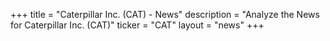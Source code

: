 +++
title = "Caterpillar Inc. (CAT) - News"
description = "Analyze the News for Caterpillar Inc. (CAT)"
ticker = "CAT"
layout = "news"
+++

